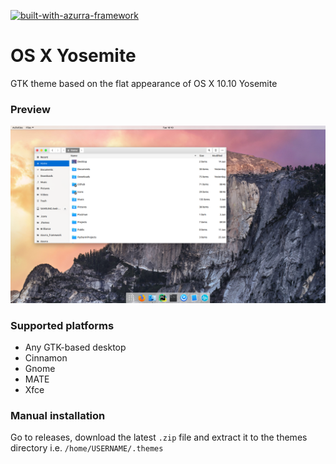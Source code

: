 [![built-with-azurra-framework](https://github.com/B00merang-Project/Azurra_framework/raw/assets/azurra_framework_smaller.png)](https://github.com/B00merang-Project/Azurra_framework)

# OS X Yosemite
GTK theme based on the flat appearance of OS X 10.10 Yosemite

### Preview
![os-x-yosemite](https://github.com/B00merang-Project/gallery/raw/master/OS%20X%2010.10%20Yosemite%20(1).png)

### Supported platforms
- Any GTK-based desktop
- Cinnamon
- Gnome
- MATE
- Xfce

### Manual installation
Go to releases, download the latest `.zip` file and extract it to the themes directory i.e. `/home/USERNAME/.themes`
